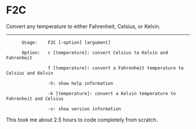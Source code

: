 # F2C
Convert any temperature to either Fahrenheit, Celsius, or Kelvin.
________________________________________________________________
          Usage:    F2C [-option] [argument]

          Option:   c [temperature]: convert Celsius to Kelvin and Fahrenheit

                    f [temperature]: convert a Fahrenheit temperature to Celsius and Kelvin
          
                    -h: show help information
          
                    -k [temperature]: convert a Kelvin temperature to Fahrenheit and Celsius
          
                    -v: show version information
          

This took me about 2.5 hours to code completely from scratch.

